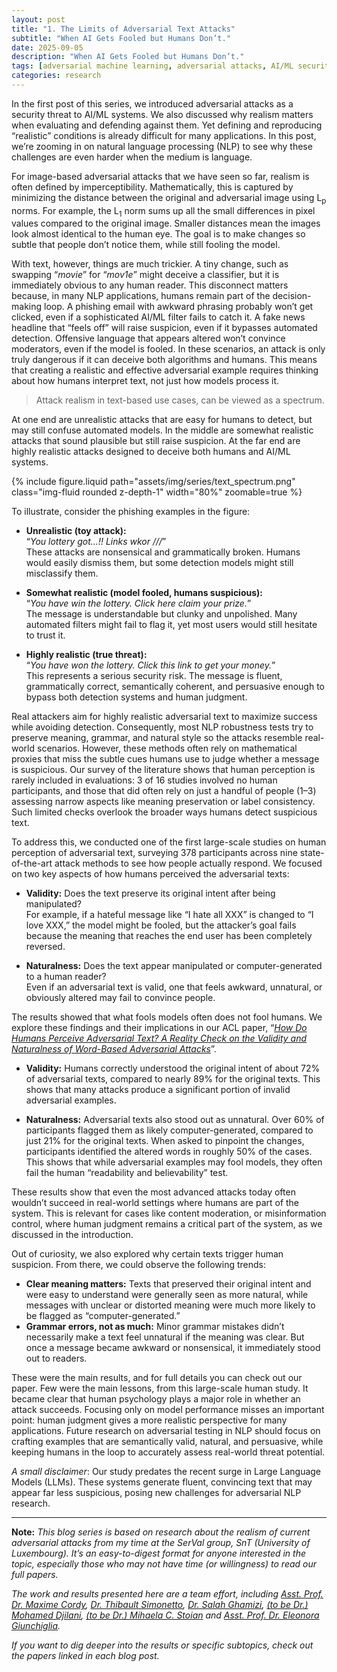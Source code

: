 ```yaml
---
layout: post
title: "1. The Limits of Adversarial Text Attacks"
subtitle: "When AI Gets Fooled but Humans Don’t."
date: 2025-09-05
description: "When AI Gets Fooled but Humans Don’t."
tags: [adversarial machine learning, adversarial attacks, AI/ML security]
categories: research
---
```


In the first post of this series, we introduced adversarial attacks as a security threat to AI/ML systems. We also discussed why realism matters when evaluating and defending against them. Yet defining and reproducing “realistic” conditions is already difficult for many applications. In this post, we’re zooming in on natural language processing (NLP) to see why these challenges are even harder when the medium is language.

For image-based adversarial attacks that we have seen so far, realism is often defined by imperceptibility. Mathematically, this is captured by minimizing the distance between the original and adversarial image using L<sub>p</sub> norms. For example, the L<sub>1</sub> norm sums up all the small differences in pixel values compared to the original image. Smaller distances mean the images look almost identical to the human eye. The goal is to make changes so subtle that people don’t notice them, while still fooling the model. 

With text, however, things are much trickier. A tiny change, such as swapping “_movie_” for “_mov1e_” might deceive a classifier, but it is immediately obvious to any human reader. This disconnect matters because, in many NLP applications, humans remain part of the decision-making loop. A phishing email with awkward phrasing probably won’t get clicked, even if a sophisticated AI/ML filter fails to catch it. A fake news headline that “feels off” will raise suspicion, even if it bypasses automated detection. Offensive language that appears altered won’t convince moderators, even if the model is fooled. In these scenarios, an attack is only truly dangerous if it can deceive both algorithms and humans. This means that creating a realistic and effective adversarial example requires thinking about how humans interpret text, not just how models process it.

> Attack realism in text-based use cases, can be viewed as a spectrum.

At one end are unrealistic attacks that are easy for humans to detect, but may still confuse automated models. In the middle are somewhat realistic attacks that sound plausible but still raise suspicion. At the far end are highly realistic attacks designed to deceive both humans and AI/ML systems.



<div class="row mt-3">
    <div class="col-sm mt-3 mt-md-0 text-center">
        {% include figure.liquid path="assets/img/series/text_spectrum.png" class="img-fluid rounded z-depth-1" width="80%" zoomable=true %}
    </div>
</div>


To illustrate, consider the phishing examples in the figure:

- **Unrealistic (toy attack):**  
“_You lottery got…!! Links wkor ///_”  
These attacks are nonsensical and grammatically broken. Humans would easily dismiss them, but some detection models might still misclassify them.

- **Somewhat realistic (model fooled, humans suspicious):**  
“_You have win the lottery. Click here claim your prize._”  
The message is understandable but clunky and unpolished. Many automated filters might fail to flag it, yet most users would still hesitate to trust it.

- **Highly realistic (true threat):**  
“_You have won the lottery. Click this link to get your money._”  
This represents a serious security risk. The message is fluent, grammatically correct, semantically coherent, and persuasive enough to bypass both detection systems and human judgment.

Real attackers aim for highly realistic adversarial text to maximize success while avoiding detection. Consequently, most NLP robustness tests try to preserve meaning, grammar, and natural style so the attacks resemble real-world scenarios. However, these methods often rely on mathematical proxies that miss the subtle cues humans use to judge whether a message is suspicious. Our survey of the literature shows that human perception is rarely included in evaluations: 3 of 16 studies involved no human participants, and those that did often rely on just a handful of people (1–3) assessing narrow aspects like meaning preservation or label consistency. Such limited checks overlook the broader ways humans detect suspicious text.

To address this, we conducted one of the first large-scale studies on human perception of adversarial text, surveying 378 participants across nine state-of-the-art attack methods to see how people actually respond. We focused on two key aspects of how humans perceived the adversarial texts:

- **Validity:** Does the text preserve its original intent after being manipulated?  
For example, if a hateful message like “I hate all XXX” is changed to “I love XXX,” the model might be fooled, but the attacker’s goal fails because the meaning that reaches the end user has been completely reversed.

- **Naturalness:** Does the text appear manipulated or computer-generated to a human reader?  
Even if an adversarial text is valid, one that feels awkward, unnatural, or obviously altered may fail to convince people.

The results showed that what fools models often does not fool humans. We explore these findings and their implications in our ACL paper, “[_How Do Humans Perceive Adversarial Text? A Reality Check on the Validity and Naturalness of Word-Based Adversarial Attacks_](https://aclanthology.org/2023.acl-long.491.pdf)”.

- **Validity:** Humans correctly understood the original intent of about 72% of adversarial texts, compared to nearly 89% for the original texts. This shows that many attacks produce a significant portion of invalid adversarial examples.

- **Naturalness:** Adversarial texts also stood out as unnatural. Over 60% of participants flagged them as likely computer-generated, compared to just 21% for the original texts. When asked to pinpoint the changes, participants identified the altered words in roughly 50% of the cases. This shows that while adversarial examples may fool models, they often fail the human “readability and believability” test.

These results show that even the most advanced attacks today often wouldn’t succeed in real-world settings where humans are part of the system. This is relevant for cases like content moderation, or misinformation control, where human judgment remains a critical part of the system, as we discussed in the introduction.

Out of curiosity, we also explored why certain texts trigger human suspicion. From there, we could observe the following trends:

- **Clear meaning matters:** Texts that preserved their original intent and were easy to understand were generally seen as more natural, while messages with unclear or distorted meaning were much more likely to be flagged as “computer-generated.”
- **Grammar errors, not as much:** Minor grammar mistakes didn’t necessarily make a text feel unnatural if the meaning was clear. But once a message became awkward or nonsensical, it immediately stood out to readers.

These were the main results, and for full details you can check out our paper. Few were the main lessons, from this large-scale human study. It became clear that human psychology plays a major role in whether an attack succeeds. Focusing only on model performance misses an important point: human judgment gives a more realistic perspective for many applications. Future research on adversarial testing in NLP should focus on crafting examples that are semantically valid, natural, and persuasive, while keeping humans in the loop to accurately assess real-world threat potential.

_A small disclaimer_: Our study predates the recent surge in Large Language Models (LLMs). These systems generate fluent, convincing text that may appear far less suspicious, posing new challenges for adversarial NLP research.


---

**Note:** 
_This blog series is based on research about the realism of current adversarial attacks from my time at the SerVal group, SnT (University of Luxembourg). It’s an easy-to-digest format for anyone interested in the topic, especially those who may not have time (or willingness) to read our full papers._

_The work and results presented here are a team effort, including  [Asst. Prof. Dr. Maxime Cordy](https://maxcordy.github.io/), [Dr. Thibault Simonetto](https://scholar.google.com/citations?user=4RhGnOoAAAAJ&hl=en&oi=ao), [Dr. Salah Ghamizi](https://scholar.google.com/citations?user=UcvKgR0AAAAJ&hl=fr), [(to be Dr.) Mohamed Djilani](https://scholar.google.com/citations?user=KcGsVdIAAAAJ&hl=fr&oi=ao), [(to be Dr.) Mihaela C. Stoian](https://mihaela-stoian.github.io/) and [Asst. Prof. Dr. Eleonora Giunchiglia](https://egiunchiglia.github.io/)._
 
_If you want to dig deeper into the results or specific subtopics, check out the papers linked in each blog post._
